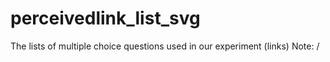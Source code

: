# perceivedlink_list_svg
<body>
  The lists of multiple choice questions used in our experiment (links)
  Note: /<img scr= "xxx?sanitize=true"/>
 </body>
